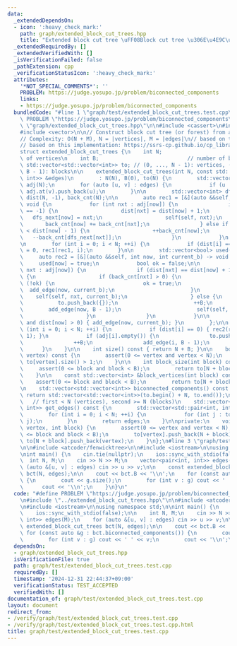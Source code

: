 ```yaml
---
data:
  _extendedDependsOn:
  - icon: ':heavy_check_mark:'
    path: graph/extended_block_cut_trees.hpp
    title: "Extended block cut tree \uFF08Block cut tree \u306E\u4E9C\u7A2E\uFF09"
  _extendedRequiredBy: []
  _extendedVerifiedWith: []
  _isVerificationFailed: false
  _pathExtension: cpp
  _verificationStatusIcon: ':heavy_check_mark:'
  attributes:
    '*NOT_SPECIAL_COMMENTS*': ''
    PROBLEM: https://judge.yosupo.jp/problem/biconnected_components
    links:
    - https://judge.yosupo.jp/problem/biconnected_components
  bundledCode: "#line 1 \"graph/test/extended_block_cut_trees.test.cpp\"\n#define\
    \ PROBLEM \"https://judge.yosupo.jp/problem/biconnected_components\"\n#line 2\
    \ \"graph/extended_block_cut_trees.hpp\"\n\n#include <cassert>\n#include <utility>\n\
    #include <vector>\n\n// Construct block cut tree (or forest) from a given graph\n\
    // Complexity: O(N + M), N = |vertices|, M = |edges|\n// based on this idea: https://x.com/noshi91/status/1529858538650374144\n\
    // based on this implementation: https://ssrs-cp.github.io/cp_library/graph/extended_block_cut_tree.hpp.html\n\
    struct extended_block_cut_trees {\n    int N;                            // number\
    \ of vertices\n    int B;                            // number of blocks\n   \
    \ std::vector<std::vector<int>> to; // (0, ..., N - 1): vertices, (N, ..., N +\
    \ B - 1): blocks\n\n    extended_block_cut_trees(int N, const std::vector<std::pair<int,\
    \ int>> &edges)\n        : N(N), B(0), to(N) {\n        std::vector<std::vector<int>>\
    \ adj(N);\n        for (auto [u, v] : edges) {\n            if (u != v) adj.at(u).push_back(v),\
    \ adj.at(v).push_back(u);\n        }\n\n        std::vector<int> dfs_next(N, -1),\
    \ dist(N, -1), back_cnt(N);\n\n        auto rec1 = [&](auto &&self, int now) ->\
    \ void {\n            for (int nxt : adj[now]) {\n                if (dist[nxt]\
    \ == -1) {\n                    dist[nxt] = dist[now] + 1;\n                 \
    \   dfs_next[now] = nxt;\n                    self(self, nxt);\n             \
    \       back_cnt[now] += back_cnt[nxt];\n                } else if (dist[nxt]\
    \ < dist[now] - 1) {\n                    ++back_cnt[now];\n                 \
    \   --back_cnt[dfs_next[nxt]];\n                }\n            }\n        };\n\
    \n        for (int i = 0; i < N; ++i) {\n            if (dist[i] == -1) dist[i]\
    \ = 0, rec1(rec1, i);\n        }\n\n        std::vector<bool> used(N);\n\n   \
    \     auto rec2 = [&](auto &&self, int now, int current_b) -> void {\n       \
    \     used[now] = true;\n            bool ok = false;\n\n            for (int\
    \ nxt : adj[now]) {\n                if (dist[nxt] == dist[now] + 1 and !used[nxt])\
    \ {\n                    if (back_cnt[nxt] > 0) {\n                        if\
    \ (!ok) {\n                            ok = true;\n                          \
    \  add_edge(now, current_b);\n                        }\n                    \
    \    self(self, nxt, current_b);\n                    } else {\n             \
    \           to.push_back({});\n                        ++B;\n                \
    \        add_edge(now, B - 1);\n                        self(self, nxt, B - 1);\n\
    \                    }\n                }\n            }\n\n            if (!ok\
    \ and dist[now] > 0) { add_edge(now, current_b); }\n        };\n\n        for\
    \ (int i = 0; i < N; ++i) {\n            if (dist[i] == 0) { rec2(rec2, i, B -\
    \ 1); }\n            if (adj[i].empty()) {\n                to.push_back({});\n\
    \                ++B;\n                add_edge(i, B - 1);\n            }\n  \
    \      }\n    }\n\n    int size() const { return N + B; }\n\n    bool is_articulation_point(int\
    \ vertex) const {\n        assert(0 <= vertex and vertex < N);\n        return\
    \ to[vertex].size() > 1;\n    }\n\n    int block_size(int block) const {\n   \
    \     assert(0 <= block and block < B);\n        return to[N + block].size();\n\
    \    }\n\n    const std::vector<int> &block_vertices(int block) const {\n    \
    \    assert(0 <= block and block < B);\n        return to[N + block];\n    }\n\
    \n    std::vector<std::vector<int>> biconnected_components() const {\n       \
    \ return std::vector<std::vector<int>>(to.begin() + N, to.end());\n    }\n\n \
    \   // first < N (vertices), second >= N (blocks)\n    std::vector<std::pair<int,\
    \ int>> get_edges() const {\n        std::vector<std::pair<int, int>> edges;\n\
    \        for (int i = 0; i < N; ++i) {\n            for (int j : to[i]) edges.emplace_back(i,\
    \ j);\n        }\n        return edges;\n    }\n\nprivate:\n    void add_edge(int\
    \ vertex, int block) {\n        assert(0 <= vertex and vertex < N);\n        assert(0\
    \ <= block and block < B);\n        to[vertex].push_back(N + block);\n       \
    \ to[N + block].push_back(vertex);\n    }\n};\n#line 3 \"graph/test/extended_block_cut_trees.test.cpp\"\
    \n\n#include <atcoder/fenwicktree>\n\n#include <iostream>\n\nusing namespace std;\n\
    \nint main() {\n    cin.tie(nullptr);\n    ios::sync_with_stdio(false);\n\n  \
    \  int N, M;\n    cin >> N >> M;\n    vector<pair<int, int>> edges(M);\n    for\
    \ (auto &[u, v] : edges) cin >> u >> v;\n\n    const extended_block_cut_trees\
    \ bct(N, edges);\n\n    cout << bct.B << '\\n';\n    for (const auto &g : bct.biconnected_components())\
    \ {\n        cout << g.size();\n        for (int v : g) cout << ' ' << v;\n  \
    \      cout << '\\n';\n    }\n}\n"
  code: "#define PROBLEM \"https://judge.yosupo.jp/problem/biconnected_components\"\
    \n#include \"../extended_block_cut_trees.hpp\"\n\n#include <atcoder/fenwicktree>\n\
    \n#include <iostream>\n\nusing namespace std;\n\nint main() {\n    cin.tie(nullptr);\n\
    \    ios::sync_with_stdio(false);\n\n    int N, M;\n    cin >> N >> M;\n    vector<pair<int,\
    \ int>> edges(M);\n    for (auto &[u, v] : edges) cin >> u >> v;\n\n    const\
    \ extended_block_cut_trees bct(N, edges);\n\n    cout << bct.B << '\\n';\n   \
    \ for (const auto &g : bct.biconnected_components()) {\n        cout << g.size();\n\
    \        for (int v : g) cout << ' ' << v;\n        cout << '\\n';\n    }\n}\n"
  dependsOn:
  - graph/extended_block_cut_trees.hpp
  isVerificationFile: true
  path: graph/test/extended_block_cut_trees.test.cpp
  requiredBy: []
  timestamp: '2024-12-31 22:44:37+09:00'
  verificationStatus: TEST_ACCEPTED
  verifiedWith: []
documentation_of: graph/test/extended_block_cut_trees.test.cpp
layout: document
redirect_from:
- /verify/graph/test/extended_block_cut_trees.test.cpp
- /verify/graph/test/extended_block_cut_trees.test.cpp.html
title: graph/test/extended_block_cut_trees.test.cpp
---
```

